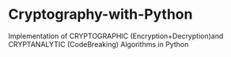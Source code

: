 # Cryptography-with-Python
Implementation of CRYPTOGRAPHIC (Encryption+Decryption)and CRYPTANALYTIC (CodeBreaking) Algorithms in Python
